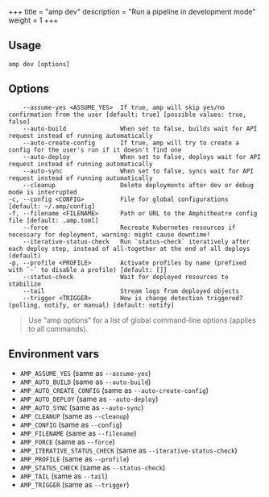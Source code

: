 +++
title = "amp dev"
description = "Run a pipeline in development mode"
weight = 1
+++

## Usage
```
amp dev [options]
```

## Options

```
    --assume-yes <ASSUME_YES>  If true, amp will skip yes/no confirmation from the user [default: true] [possible values: true, false]
    --auto-build               When set to false, builds wait for API request instead of running automatically
    --auto-create-config       If true, amp will try to create a config for the user's run if it doesn't find one
    --auto-deploy              When set to false, deploys wait for API request instead of running automatically
    --auto-sync                When set to false, syncs wait for API request instead of running automatically
    --cleanup                  Delete deployments after dev or debug mode is interrupted
-c, --config <CONFIG>          File for global configurations [default: ~/.amp/config]
-f, --filename <FILENAME>      Path or URL to the Amphitheatre config file [default: .amp.toml]
    --force                    Recreate Kubernetes resources if necessary for deployment, warning: might cause downtime!
    --iterative-status-check   Run `status-check` iteratively after each deploy step, instead of all-together at the end of all deploys (default)
-p, --profile <PROFILE>        Activate profiles by name (prefixed with `-` to disable a profile) [default: []]
    --status-check             Wait for deployed resources to stabilize
    --tail                     Stream logs from deployed objects
    --trigger <TRIGGER>        How is change detection triggered? (polling, notify, or manual) [default: notify]
```

> Use "amp options" for a list of global command-line options (applies to all commands).

## Environment vars

* `AMP_ASSUME_YES` (same as `--assume-yes`)
* `AMP_AUTO_BUILD` (same as `--auto-build`)
* `AMP_AUTO_CREATE_CONFIG` (same as `--auto-create-config`)
* `AMP_AUTO_DEPLOY` (same as `--auto-deploy`)
* `AMP_AUTO_SYNC` (same as `--auto-sync`)
* `AMP_CLEANUP` (same as `--cleanup`)
* `AMP_CONFIG` (same as `--config`)
* `AMP_FILENAME` (same as `--filename`)
* `AMP_FORCE` (same as `--force`)
* `AMP_ITERATIVE_STATUS_CHECK` (same as `--iterative-status-check`)
* `AMP_PROFILE` (same as `--profile`)
* `AMP_STATUS_CHECK` (same as `--status-check`)
* `AMP_TAIL` (same as `--tail`)
* `AMP_TRIGGER` (same as `--trigger`)
